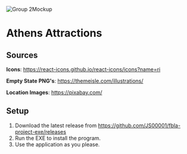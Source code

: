 ![Group 2Mockup](https://user-images.githubusercontent.com/49812749/152889941-f05e6250-6892-48a2-afae-e0527d979d92.png)


# Athens Attractions

## Sources
**Icons**: https://react-icons.github.io/react-icons/icons?name=ri

**Empty State PNG's**: https://themeisle.com/illustrations/

**Location Images**: https://pixabay.com/


## Setup
1. Download the latest release from https://github.com/JS00001/fbla-project-exe/releases
2. Run the EXE to install the program. 
3. Use the application as you please.
